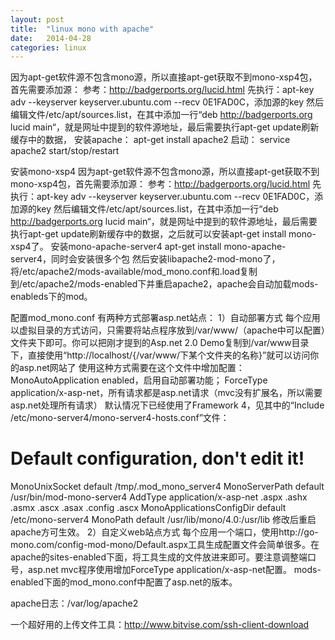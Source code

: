 ```yaml
---
layout: post
title:  "linux mono with apache"
date:   2014-04-28
categories: linux
---
```


因为apt-get软件源不包含mono源，所以直接apt-get获取不到mono-xsp4包，首先需要添加源：
参考：http://badgerports.org/lucid.html
先执行：apt-key adv --keyserver keyserver.ubuntu.com --recv 0E1FAD0C，添加源的key
然后编辑文件/etc/apt/sources.list，在其中添加一行“deb http://badgerports.org lucid main“，就是网址中提到的软件源地址，最后需要执行apt-get update刷新缓存中的数据，
安装apache：
apt-get install apache2
启动：
service apache2 start/stop/restart

 
安装mono-xsp4
因为apt-get软件源不包含mono源，所以直接apt-get获取不到mono-xsp4包，首先需要添加源：
参考：http://badgerports.org/lucid.html
先执行：apt-key adv --keyserver keyserver.ubuntu.com --recv 0E1FAD0C，添加源的key
然后编辑文件/etc/apt/sources.list，在其中添加一行“deb http://badgerports.org lucid main“，就是网址中提到的软件源地址，最后需要执行apt-get update刷新缓存中的数据，之后就可以安装apt-get install mono-xsp4了。
安装mono-apache-server4
apt-get install mono-apache-server4，同时会安装很多个包
然后安装libapache2-mod-mono了，将/etc/apache2/mods-available/mod_mono.conf和.load复制到/etc/apache2/mods-enabled下并重启apache2，apache会自动加载mods-enableds下的mod。
 
配置mod_mono.conf
有两种方式部署asp.net站点：
1）自动部署方式
每个应用以虚拟目录的方式访问，只需要将站点程序放到/var/www/（apache中可以配置）文件夹下即可。你可以把刚才提到的Asp.net 2.0 Demo复制到/var/www目录下，直接使用“http://localhost/{/var/www/下某个文件夹的名称}”就可以访问你的asp.net网站了
使用这种方式需要在这个文件中增加配置：
MonoAutoApplication enabled，启用自动部署功能；
ForceType application/x-asp-net，所有请求都是asp.net请求（mvc没有扩展名，所以需要asp.net处理所有请求）
默认情况下已经使用了Framework 4，见其中的“Include /etc/mono-server4/mono-server4-hosts.conf”文件：
# Default configuration, don't edit it!
<IfModule mod_mono.c>
  MonoUnixSocket default /tmp/.mod_mono_server4
  MonoServerPath default /usr/bin/mod-mono-server4
  AddType application/x-asp-net .aspx .ashx .asmx .ascx .asax .config .ascx
  MonoApplicationsConfigDir default /etc/mono-server4
  MonoPath default /usr/lib/mono/4.0:/usr/lib
</IfModule>
修改后重启apache方可生效。
2）自定义web站点方式
每个应用一个端口，使用http://go-mono.com/config-mod-mono/Default.aspx工具生成配置文件会简单很多。在apache的sites-enabled下面，将工具生成的文件放进来即可。要注意调整端口号，asp.net mvc程序使用增加ForceType application/x-asp-net配置。
mods-enabled下面的mod_mono.conf中配置了asp.net的版本。
 
apache日志：/var/log/apache2
 
一个超好用的上传文件工具：http://www.bitvise.com/ssh-client-download